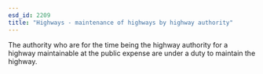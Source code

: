```yaml
---
esd_id: 2209
title: "Highways - maintenance of highways by highway authority"
---
```


The authority who are for the time being the highway authority for a highway maintainable at the public expense are under a duty to maintain the highway.

